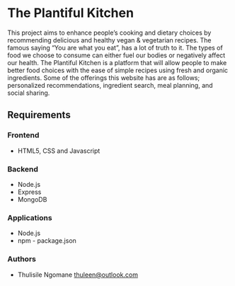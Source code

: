 # The Plantiful Kitchen

This project aims to enhance people’s cooking and dietary choices by recommending delicious and healthy vegan & vegetarian recipes. The famous saying “You are what you eat”, has a lot of truth to it. The types of food we choose to consume can either fuel our bodies or negatively affect our health. The Plantiful Kitchen is a platform that will allow people to make better food choices with the ease of simple recipes using fresh and organic ingredients. Some of the offerings this website has are as follows;  personalized recommendations, ingredient search, meal planning, and social sharing.

## Requirements

### Frontend
* HTML5, CSS and Javascript

### Backend
* Node.js
* Express
* MongoDB

### Applications
* Node.js
* npm - package.json

### Authors
* Thulisile Ngomane thuleen@outlook.com
